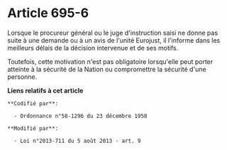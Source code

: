 # Article 695-6

Lorsque le procureur général ou le juge d'instruction saisi ne donne pas suite à une demande ou à un avis de l'unité
Eurojust, il l'informe dans les meilleurs délais de la décision intervenue et de ses motifs. 

Toutefois, cette motivation n'est pas obligatoire lorsqu'elle peut porter atteinte à la sécurité de la Nation ou compromettre
la sécurité d'une personne.

**Liens relatifs à cet article**

	**Codifié par**:

	  - Ordonnance n°58-1296 du 23 décembre 1958

	**Modifié par**:

	  - Loi n°2013-711 du 5 août 2013 - art. 9

